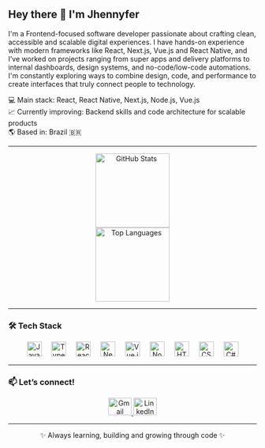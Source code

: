 <h2 align="left">Hey there 👋 I'm Jhennyfer</h2>

<p align="left">
I'm a Frontend-focused software developer passionate about crafting clean, accessible and scalable digital experiences. I have hands-on experience with modern frameworks like React, Next.js, Vue.js and React Native, and I’ve worked on projects ranging from super apps and delivery platforms to internal dashboards, design systems, and no-code/low-code automations. I'm constantly exploring ways to combine design, code, and performance to create interfaces that truly connect people to technology.
</p>

<p align="left">
💻 Main stack: React, React Native, Next.js, Node.js, Vue.js  
<br>
📈 Currently improving: Backend skills and code architecture for scalable products  
<br>
🌎 Based in: Brazil 🇧🇷  
</p>

---

<div align="center">
  <img src="https://github-readme-stats-jhennyfercichaseskis-projects.vercel.app/api?username=jhennyfercichaseski&include_all_commits=true&hide_rank=true&count_private=true&show_icons=true&theme=dracula&hide_border=true" height="150" alt="GitHub Stats" /> 
  <br>
  <img src="https://github-readme-stats.vercel.app/api/top-langs?username=jhennyfercichaseski&locale=en&hide_title=false&layout=compact&card_width=320&langs_count=6&theme=dracula&hide_border=true" height="150" alt="Top Languages" />
</div>

---

<h3 align="left">🛠️ Tech Stack</h3>

<div align="center">
  <img src="https://cdn.jsdelivr.net/gh/devicons/devicon/icons/javascript/javascript-original.svg" height="30" alt="JavaScript" />
  <img width="12" />
  <img src="https://cdn.jsdelivr.net/gh/devicons/devicon/icons/typescript/typescript-original.svg" height="30" alt="TypeScript" />
  <img width="12" />
  <img src="https://cdn.jsdelivr.net/gh/devicons/devicon/icons/react/react-original.svg" height="30" alt="React" />
  <img width="12" />
  <img src="https://cdn.jsdelivr.net/gh/devicons/devicon/icons/nextjs/nextjs-original.svg" height="30" alt="Next.js" />
  <img width="12" />
  <img src="https://cdn.jsdelivr.net/gh/devicons/devicon/icons/vuejs/vuejs-original.svg" height="30" alt="Vue.js" />
  <img width="12" />
  <img src="https://cdn.jsdelivr.net/gh/devicons/devicon/icons/nodejs/nodejs-original.svg" height="30" alt="Node.js" />
  <img width="12" />
  <img src="https://cdn.jsdelivr.net/gh/devicons/devicon/icons/html5/html5-original.svg" height="30" alt="HTML5" />
  <img width="12" />
  <img src="https://cdn.jsdelivr.net/gh/devicons/devicon/icons/css3/css3-original.svg" height="30" alt="CSS3" />
  <img width="12" />
  <img src="https://cdn.jsdelivr.net/gh/devicons/devicon/icons/csharp/csharp-original.svg" height="30" alt="C#" />
</div>

---

<h3 align="left">📫 Let’s connect!</h3>

<div align="center">
  <a href="mailto:jhnnfrlvs@gmail.com" target="_blank">
    <img src="https://raw.githubusercontent.com/maurodesouza/profile-readme-generator/master/src/assets/icons/social/gmail/default.svg" width="47" height="35" alt="Gmail" />
  </a>
  <a href="https://www.linkedin.com/in/jhennyfer-cichaseski-a0355b1a0/" target="_blank">
    <img src="https://raw.githubusercontent.com/maurodesouza/profile-readme-generator/master/src/assets/icons/social/linkedin/default.svg" width="47" height="35" alt="LinkedIn" />
  </a>
</div>

---

<p align="center">✨ Always learning, building and growing through code ✨</p>
